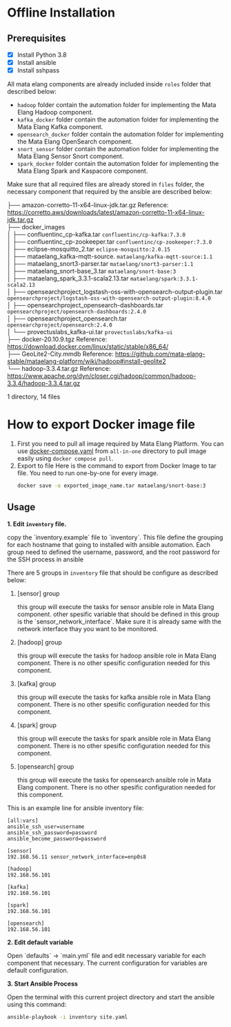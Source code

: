 # Offline Installation

## Prerequisites

- [x] Install Python 3.8
- [x] Install ansible
- [x] Install sshpass

All mata elang components are already included inside `roles` folder that described below:

- `hadoop` folder contain the automation folder for implementing the Mata Elang Hadoop component.
- `kafka_docker` folder contain the automation folder for implementing the Mata Elang Kafka component.
- `opensearch_docker` folder contain the automation folder for implementing the Mata Elang  OpenSearch component.
- `snort_sensor` folder contain the automation folder for implementing the Mata Elang Sensor Snort component.
- `spark_docker` folder contain the automation folder for implementing the Mata Elang Spark and Kaspacore component.

Make sure that all required files are already stored in `files` folder, the necessary component that required by the ansible are described below:


├── amazon-corretto-11-x64-linux-jdk.tar.gz Reference: https://corretto.aws/downloads/latest/amazon-corretto-11-x64-linux-jdk.tar.gz <br />
├── docker_images <br />
│   ├── confluentinc_cp-kafka.tar `confluentinc/cp-kafka:7.3.0` <br />
│   ├── confluentinc_cp-zookeeper.tar `confluentinc/cp-zookeeper:7.3.0` <br />
│   ├── eclipse-mosquitto_2.tar `eclipse-mosquitto:2.0.15` <br />
│   ├── mataelang_kafka-mqtt-source. `mataelang/kafka-mqtt-source:1.1` <br />
│   ├── mataelang_snort3-parser.tar `mataelang/snort3-parser:1.1` <br />
│   ├── mataelang_snort-base_3.tar `mataelang/snort-base:3` <br />
│   ├── mataelang_spark_3.3.1-scala2.13.tar `mataelang/spark:3.3.1-scala2.13` <br />
│   ├── opensearchproject_logstash-oss-with-opensearch-output-plugin.tar `opensearchproject/logstash-oss-with-opensearch-output-plugin:8.4.0` <br />
│   ├── opensearchproject_opensearch-dashboards.tar `opensearchproject/opensearch-dashboards:2.4.0` <br />
│   ├── opensearchproject_opensearch.tar `opensearchproject/opensearch:2.4.0` <br />
│   └── provectuslabs_kafka-ui.tar `provectuslabs/kafka-ui` <br />
├── docker-20.10.9.tgz Reference: https://download.docker.com/linux/static/stable/x86_64/ <br />
├── GeoLite2-City.mmdb Reference: https://github.com/mata-elang-stable/mataelang-platform/wiki/hadoop#install-geolite2 <br />
└── hadoop-3.3.4.tar.gz Reference: https://www.apache.org/dyn/closer.cgi/hadoop/common/hadoop-3.3.4/hadoop-3.3.4.tar.gz <br />

1 directory, 14 files

# How to export Docker image file
1. First you need to pull all image required by Mata Elang Platform. 
    You can use [docker-compose.yaml](https://gitlab.com/mata-elang/stable/prototype-asset/-/raw/main/all-in-one/docker-compose.yaml) from `all-in-one` directory to pull image easily using `docker compose pull`.
2. Export to file
    Here is the command to export from Docker Image to tar file. You need to run one-by-one for every image.
    ```bash
    docker save -o exported_image_name.tar mataelang/snort-base:3
    ```

## Usage

**1. Edit `inventory` file.**
<p>copy the `inventory.example` file to `inventory`. This file define the grouping for each hostname that going to installed with ansible automation. Each group need to defined the username, password, and the root password for the SSH process in ansible</p>

There are 5 groups in `inventory` file that should be configure as described below:
1. [sensor] group
    <p> this group will execute the tasks for sensor ansible role in Mata Elang component. other spesific variable that should be defined in this group is the `sensor_network_interface`. Make sure it is already same with the network interface thay you want to be monitored.</p>

2. [hadoop] group
    <p> this group will execute the tasks for hadoop ansible role in Mata Elang component. There is no other spesific configuration needed for this component.</p>

3. [kafka] group
    <p> this group will execute the tasks for kafka ansible role in Mata Elang component. There is no other spesific configuration needed for this component.</p>

4. [spark] group
    <p> this group will execute the tasks for spark ansible role in Mata Elang component. There is no other spesific configuration needed for this component.</p>

5. [opensearch] group
    <p> this group will execute the tasks for opensearch ansible role in Mata Elang component. There is no other spesific configuration needed for this component.</p>

This is an example line for ansible inventory file:
```
[all:vars]
ansible_ssh_user=username
ansible_ssh_password=password
ansible_become_password=password

[sensor]
192.168.56.11 sensor_network_interface=enp0s8

[hadoop]
192.168.56.101

[kafka]
192.168.56.101

[spark]
192.168.56.101

[opensearch]
192.168.56.101
```
**2. Edit default variable**
<p>Open `defaults` -> `main.yml` file and edit necessary variable for each component that necessary. The current configuration for variables are default configuration.</p>

**3. Start Ansible Process**
<p>Open the terminal with this current project directory and start the ansible using this command:</p>

```bash
ansible-playbook -i inventory site.yaml
```


